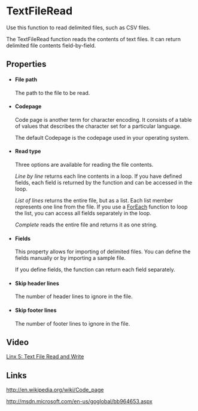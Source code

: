 TextFileRead
============

<span class="recommendation">Use this function to read delimited files,
such as CSV files.</span>

The TextFileRead function reads the contents of text files. It can return delimited
file contents field-by-field.

Properties
----------

-  #### File path

    The path to the file to be read.

-  #### Codepage

    Code page is another term for character encoding. It consists of a
    table of values that describes the character set for a particular
    language.

    The default Codepage is the codepage used in your operating system.

-  #### Read type

    Three options are available for reading the file contents.

    *Line by line* returns each line contents in a loop. If you have
    defined fields, each field is returned by the function and can be
    accessed in the loop.

    *List of lines* returns the entire file, but as a list. Each list
    member represents one line from the file. If you use a
    [ForEach](~/Support/BuiltIn/Functions/ForEach/) function to loop the list, you can access all
    fields separately in the loop.

    *Complete* reads the entire file and returns it as one string.

-  #### Fields

    This property allows for importing of delimited files. You can
    define the fields manually or by importing a sample file.

    If you define fields, the function can return each field separately.

-  #### Skip header lines

    The number of header lines to ignore in the file.

-  #### Skip footer lines

    The number of footer lines to ignore in the file.

Video
-----
[Linx 5: Text File Read and Write](https://www.youtube.com/watch?v=6ZUXNNL8wYg)


Links
-----

<http://en.wikipedia.org/wiki/Code_page>

<http://msdn.microsoft.com/en-us/goglobal/bb964653.aspx>
